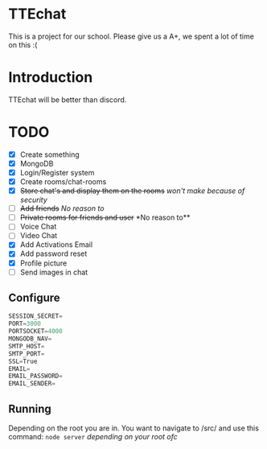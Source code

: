 # TTEchat

This is a project for our school. Please give us a A+, we spent a lot of time on this :(

# Introduction

TTEchat will be better than discord.

# TODO

- [x] Create something
- [x] MongoDB
- [x] Login/Register system
- [x] Create rooms/chat-rooms
- [X] ~~Store chat's and display them on the rooms~~ _won't make because of security_
- [ ] ~~Add friends~~ _No reason to_
- [ ] ~~Private rooms for friends and user~~ \*No reason to\*\*
- [ ] Voice Chat
- [ ] Video Chat
- [x] Add Activations Email
- [x] Add password reset
- [X] Profile picture
- [ ] Send images in chat

## Configure

```js
SESSION_SECRET=
PORT=3000
PORTSOCKET=4000
MONGODB_NAV=
SMTP_HOST=
SMTP_PORT=
SSL=True
EMAIL=
EMAIL_PASSWORD=
EMAIL_SENDER=
```

## Running

Depending on the root you are in. You want to navigate to /src/ and use this command: `node server` _depending on your root ofc_
